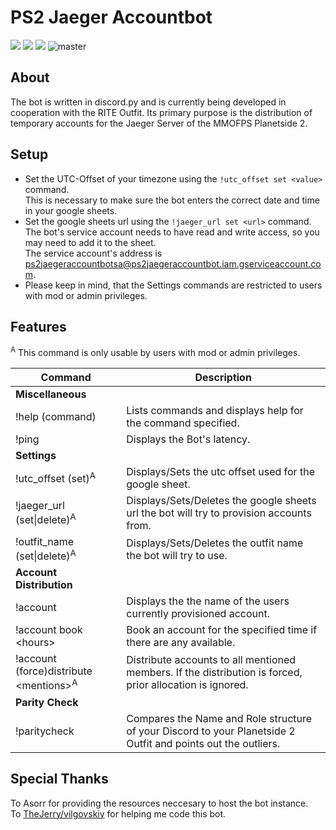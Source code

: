 # PS2 Jaeger Accountbot
<a href=""><img src="https://img.shields.io/badge/invite-PS2JaegerAccountBot-677BC4"></a>
<a href="https://discord.com/invite/yvnRZjJ"><img src="https://img.shields.io/badge/ask-anything-677BC4"></a>
<a href="https://github.com/ZeroOne010101/PS2_Jaeger_Accountbot/blob/master/LICENSE"><img src="https://img.shields.io/github/license/ZeroOne010101/PS2_Jaeger_Accountbot"></a>
![master](https://github.com/ZeroOne010101/PS2_Jaeger_Accountbot/workflows/master/badge.svg?branch=master)

## About
The bot is written in discord.py and is currently being developed in cooperation with the RITE Outfit.
Its primary purpose is the distribution of temporary accounts for the Jaeger Server of the MMOFPS Planetside 2.

## Setup
- Set the UTC-Offset of your timezone using the `!utc_offset set <value>` command.  
  This is necessary to make sure the bot enters the correct date and time in your google sheets.
- Set the google sheets url using the `!jaeger_url set <url>` command.  
  The bot's service account needs to have read and write access, so you may need to add it to the sheet.  
  The service account's address is ps2jaegeraccountbotsa@ps2jaegeraccountbot.iam.gserviceaccount.com.
- Please keep in mind, that the Settings commands are restricted to users with mod or admin privileges.

## Features

<sup>A</sup> This command is only usable by users with mod or admin privileges.

| Command | Description |
| --- | --- |
| **Miscellaneous** |
| !help (command)| Lists commands and displays help for the command specified. |
| !ping | Displays the Bot's latency. |
| **Settings** |
| !utc_offset (set)<sup>A</sup> | Displays/Sets the utc offset used for the google sheet. |
| !jaeger_url (set\|delete)<sup>A</sup> | Displays/Sets/Deletes the google sheets url the bot will try to provision accounts from. |
| !outfit_name (set\|delete)<sup>A</sup> | Displays/Sets/Deletes the outfit name the bot will try to use. |
| **Account Distribution** |
| !account | Displays the the name of the users currently provisioned account. |
| !account book \<hours>| Book an account for the specified time if there are any available. |
| !account (force)distribute \<mentions><sup>A</sup>| Distribute accounts to all mentioned members. If the distribution is forced, prior allocation is ignored. |
| **Parity Check** |
| !paritycheck | Compares the Name and Role structure of your Discord to your Planetside 2 Outfit and points out the outliers. |

## Special Thanks

To Asorr for providing the resources neccesary to host the bot instance.  
To [TheJerry/vilgovskiy](https://github.com/vilgovskiy) for helping me code this bot.

